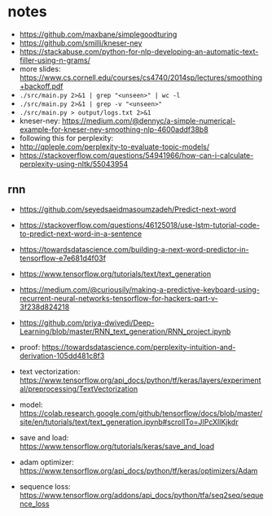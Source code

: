 # notes

- https://github.com/maxbane/simplegoodturing
- https://github.com/smilli/kneser-ney
- https://stackabuse.com/python-for-nlp-developing-an-automatic-text-filler-using-n-grams/
- more slides: https://www.cs.cornell.edu/courses/cs4740/2014sp/lectures/smoothing+backoff.pdf
- `./src/main.py 2>&1 | grep "<unseen>" | wc -l`
- `./src/main.py 2>&1 | grep -v "<unseen>"`
- `./src/main.py > output/logs.txt 2>&1`
- kneser-ney: https://medium.com/@dennyc/a-simple-numerical-example-for-kneser-ney-smoothing-nlp-4600addf38b8
- following this for perplexity:
- http://qpleple.com/perplexity-to-evaluate-topic-models/
- https://stackoverflow.com/questions/54941966/how-can-i-calculate-perplexity-using-nltk/55043954

## rnn

- https://github.com/seyedsaeidmasoumzadeh/Predict-next-word
- https://stackoverflow.com/questions/46125018/use-lstm-tutorial-code-to-predict-next-word-in-a-sentence
- https://towardsdatascience.com/building-a-next-word-predictor-in-tensorflow-e7e681d4f03f
- https://www.tensorflow.org/tutorials/text/text_generation
- https://medium.com/@curiousily/making-a-predictive-keyboard-using-recurrent-neural-networks-tensorflow-for-hackers-part-v-3f238d824218
- https://github.com/priya-dwivedi/Deep-Learning/blob/master/RNN_text_generation/RNN_project.ipynb
- proof: https://towardsdatascience.com/perplexity-intuition-and-derivation-105dd481c8f3

- text vectorization: https://www.tensorflow.org/api_docs/python/tf/keras/layers/experimental/preprocessing/TextVectorization
- model: https://colab.research.google.com/github/tensorflow/docs/blob/master/site/en/tutorials/text/text_generation.ipynb#scrollTo=JIPcXllKjkdr
- save and load: https://www.tensorflow.org/tutorials/keras/save_and_load
- adam optimizer: https://www.tensorflow.org/api_docs/python/tf/keras/optimizers/Adam
- sequence loss: https://www.tensorflow.org/addons/api_docs/python/tfa/seq2seq/sequence_loss
